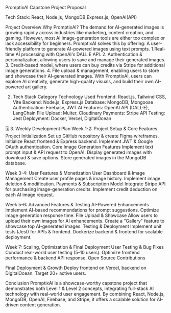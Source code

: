 PromptixAI Capstone Project Proposal

Tech Stack: React, Node.js, MongoDB,Express.js, OpenAI(API)

Project Overview
Why PromptixAI?
The demand for AI-generated images is growing rapidly across industries like marketing, content creation, and gaming. However, most AI image-generation tools are either too complex or lack accessibility for beginners.
PromptixAI solves this by offering:  A user-friendly platform to generate AI-powered images using text prompts.
1.Real-time AI processing with OpenAI's DALL·E API.
2. Authentication & personalization, allowing users to save and manage their generated images.
3. Credit-based model, where users can buy credits via Stripe for additional image generations.
4. File upload & management, enabling users to store and showcase their AI-generated images.
With PromptixAI, users can explore AI creativity, generate high-quality visuals, and build their own AI-powered art gallery.

 2. Tech Stack
Category
Technology Used
 Frontend:
React.js, Tailwind CSS, Vite
 Backend:
Node.js, Express.js
 Database:
MongoDB, Mongoose
Authentication:
Firebase, JWT
 AI Features:
OpenAI API (DALL·E), LangChain
 File Upload:
Multer, Cloudinary
 Payments:
Stripe API
 Testing:
Jest
 Deployment:
Docker, Vercel, DigitalOcean


🗓 3. Weekly Development Plan
 Week 1-2: Project Setup & Core Features
 Project Initialization
Set up GitHub repository & create Figma wireframes.
Initialize React frontend & Express backend.
Implement JWT & Google OAuth authentication.
Core Image Generation Features
Implement text prompt input & API request to OpenAI.
Display generated images with download & save options.
Store generated images in the MongoDB database.

 Week 3-4: User Features & Monetization
 User Dashboard & Image Management
Create user profile pages & image history.
Implement image deletion & modification.
Payments & Subscription Model
Integrate Stripe API for purchasing image-generation credits.
Implement credit deduction on each AI image request.

 Week 5-6: Advanced Features & Testing
 AI-Powered Enhancements
Implement AI-based recommendations for prompt suggestions.
Optimize image generation response time.
 File Upload & Showcase
Allow users to upload their own images for AI enhancements.
Create a "Gallery" feature to showcase top AI-generated images.
 Testing & Deployment
Implement unit tests (Jest) for APIs & frontend.
Dockerize backend & frontend for scalable deployment.

 Week 7: Scaling, Optimization & Final Deployment
 User Testing & Bug Fixes
Conduct real-world user testing (5-10 users).
Optimize frontend performance & backend API response.
 Open Source Contributions

 Final Deployment & Growth
Deploy frontend on Vercel, backend on DigitalOcean.
Target 20+ active users.

Conclusion
PromptixAI is a showcase-worthy capstone project that demonstrates both Level 1 & Level 2 concepts, integrating full-stack AI technology with real-world user engagement. By combining React, Node.js, MongoDB, OpenAI, Firebase, and Stripe, it offers a scalable solution for AI-driven content generation. 


